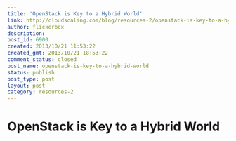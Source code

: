 ```yaml
---
title: 'OpenStack is Key to a Hybrid World'
link: http://cloudscaling.com/blog/resources-2/openstack-is-key-to-a-hybrid-world/
author: flickerbox
description: 
post_id: 6900
created: 2013/10/21 11:53:22
created_gmt: 2013/10/21 18:53:22
comment_status: closed
post_name: openstack-is-key-to-a-hybrid-world
status: publish
post_type: post
layout: post
category: resources-2
---
```


# OpenStack is Key to a Hybrid World

